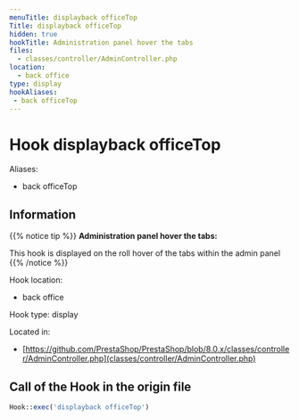 ```yaml
---
menuTitle: displayback officeTop
Title: displayback officeTop
hidden: true
hookTitle: Administration panel hover the tabs
files:
  - classes/controller/AdminController.php
location:
  - back office
type: display
hookAliases:
 - back officeTop
---
```


# Hook displayback officeTop

Aliases: 
 - back officeTop



## Information

{{% notice tip %}}
**Administration panel hover the tabs:** 

This hook is displayed on the roll hover of the tabs within the admin panel
{{% /notice %}}

Hook location:
  - back office

Hook type: display

Located in: 
  - [https://github.com/PrestaShop/PrestaShop/blob/8.0.x/classes/controller/AdminController.php](classes/controller/AdminController.php)

## Call of the Hook in the origin file

```php
Hook::exec('displayback officeTop')
```